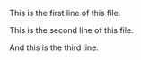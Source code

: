 This is the first line of this file.

This is the second line of this file.

And this is the third line.